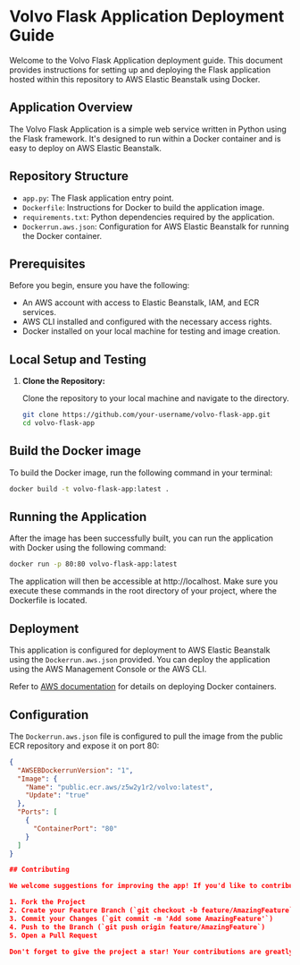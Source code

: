 # Volvo Flask Application Deployment Guide

Welcome to the Volvo Flask Application deployment guide. This document provides instructions for setting up and deploying the Flask application hosted within this repository to AWS Elastic Beanstalk using Docker.

## Application Overview

The Volvo Flask Application is a simple web service written in Python using the Flask framework. It's designed to run within a Docker container and is easy to deploy on AWS Elastic Beanstalk.

## Repository Structure

- `app.py`: The Flask application entry point.
- `Dockerfile`: Instructions for Docker to build the application image.
- `requirements.txt`: Python dependencies required by the application.
- `Dockerrun.aws.json`: Configuration for AWS Elastic Beanstalk for running the Docker container.

## Prerequisites

Before you begin, ensure you have the following:

- An AWS account with access to Elastic Beanstalk, IAM, and ECR services.
- AWS CLI installed and configured with the necessary access rights.
- Docker installed on your local machine for testing and image creation.

## Local Setup and Testing

1. **Clone the Repository:**

   Clone the repository to your local machine and navigate to the directory.

   ```sh
   git clone https://github.com/your-username/volvo-flask-app.git
   cd volvo-flask-app
   ```
## Build the Docker image

To build the Docker image, run the following command in your terminal:

```bash
docker build -t volvo-flask-app:latest .
```

## Running the Application

After the image has been successfully built, you can run the application with Docker using the following command:

```bash
docker run -p 80:80 volvo-flask-app:latest
```
The application will then be accessible at http://localhost.
Make sure you execute these commands in the root directory of your project, where the Dockerfile is located.

## Deployment

This application is configured for deployment to AWS Elastic Beanstalk using the `Dockerrun.aws.json` provided. You can deploy the application using the AWS Management Console or the AWS CLI.

Refer to [AWS documentation](https://docs.aws.amazon.com/elasticbeanstalk/latest/dg/create_deploy_docker.html) for details on deploying Docker containers.

## Configuration

The `Dockerrun.aws.json` file is configured to pull the image from the public ECR repository and expose it on port 80:

```json
{
  "AWSEBDockerrunVersion": "1",
  "Image": {
    "Name": "public.ecr.aws/z5w2y1r2/volvo:latest",
    "Update": "true"
  },
  "Ports": [
    {
      "ContainerPort": "80"
    }
  ]
}

## Contributing

We welcome suggestions for improving the app! If you'd like to contribute:

1. Fork the Project
2. Create your Feature Branch (`git checkout -b feature/AmazingFeature`)
3. Commit your Changes (`git commit -m 'Add some AmazingFeature'`)
4. Push to the Branch (`git push origin feature/AmazingFeature`)
5. Open a Pull Request

Don't forget to give the project a star! Your contributions are greatly appreciated.

